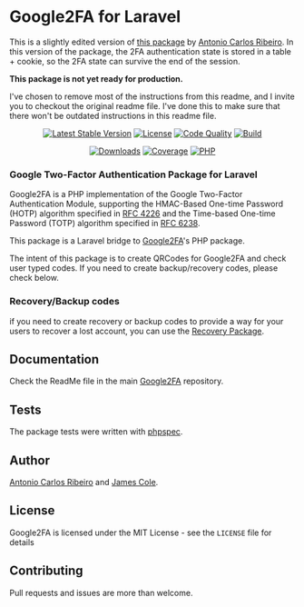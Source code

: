 # Google2FA for Laravel

This is a slightly edited version of [this package](https://packagist.org/packages/pragmarx/google2fa-laravel) by [Antonio Carlos Ribeiro](https://github.com/antonioribeiro). In this version of the package, the 2FA authentication state is stored in a table + cookie, so the 2FA state can survive the end of the session. 

**This package is not yet ready for production.**

I've chosen to remove most of the instructions from this readme, and I invite you to checkout the original readme file. I've done this to make sure that there won't be outdated instructions in this readme file.

<p align="center">
    <a href="https://packagist.org/packages/jc5/google2fa-laravel"><img alt="Latest Stable Version" src="https://img.shields.io/packagist/v/jc5/google2fa-laravel.svg?style=flat-square"></a>
    <a href="LICENSE"><img alt="License" src="https://img.shields.io/badge/license-MIT-brightgreen.svg?style=flat-square"></a>
    <a href="https://scrutinizer-ci.com/g/jc5/google2fa-laravel/?branch=master"><img alt="Code Quality" src="https://img.shields.io/scrutinizer/g/jc5/google2fa-laravel.svg?style=flat-square"></a>
    <a href="https://travis-ci.org/jc5/google2fa-laravel"><img alt="Build" src="https://img.shields.io/travis/jc5/google2fa-laravel.svg?style=flat-square"></a>
</p>
<p align="center">
    <a href="https://packagist.org/packages/jc5/google2fa-laravel"><img alt="Downloads" src="https://img.shields.io/packagist/dt/jc5/google2fa-laravel.svg?style=flat-square"></a>
    <a href="https://scrutinizer-ci.com/g/jc5/google2fa-laravel/?branch=master"><img alt="Coverage" src="https://img.shields.io/scrutinizer/coverage/g/jc5/google2fa-laravel.svg?style=flat-square"></a>
    <!--<a href="https://styleci.io/repos/94630851"><img alt="StyleCI" src="https://styleci.io/repos/94630851/shield"></a>-->
    <a href="https://travis-ci.org/jc5/google2fa-laravel"><img alt="PHP" src="https://img.shields.io/badge/PHP-7.3-brightgreen.svg?style=flat-square"></a>
</p>

### Google Two-Factor Authentication Package for Laravel

Google2FA is a PHP implementation of the Google Two-Factor Authentication Module, supporting the HMAC-Based One-time Password (HOTP) algorithm specified in [RFC 4226](https://tools.ietf.org/html/rfc4226) and the Time-based One-time Password (TOTP) algorithm specified in [RFC 6238](https://tools.ietf.org/html/rfc6238).

This package is a Laravel bridge to [Google2FA](https://github.com/antonioribeiro/google2fa)'s PHP package.

The intent of this package is to create QRCodes for Google2FA and check user typed codes. If you need to create backup/recovery codes, please check below.

### Recovery/Backup codes

if you need to create recovery or backup codes to provide a way for your users to recover a lost account, you can use the [Recovery Package](https://github.com/antonioribeiro/recovery). 

## Documentation

Check the ReadMe file in the main [Google2FA](https://github.com/antonioribeiro/google2fa) repository.

## Tests

The package tests were written with [phpspec](http://www.phpspec.net/en/latest/).

## Author

[Antonio Carlos Ribeiro](http://twitter.com/iantonioribeiro) and [James Cole](https://github.com/jc5).

## License

Google2FA is licensed under the MIT License - see the `LICENSE` file for details

## Contributing

Pull requests and issues are more than welcome.
